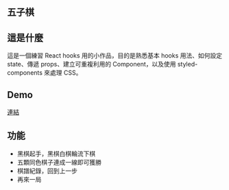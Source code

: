 五子棋
-------------

這是什麼
-------------
這是一個練習 React hooks 用的小作品，目的是熟悉基本 hooks 用法、如何設定 state、傳遞 props、建立可重複利用的 Component，以及使用 styled-components 來處理 CSS。

Demo
-------------
[連結](https://kevincodeplace.github.io/go-bang/)

功能
-------------
- 黑棋起手，黑棋白棋輪流下棋
- 五顆同色棋子連成一線即可獲勝
- 棋譜紀錄，回到上一步
- 再來一局
